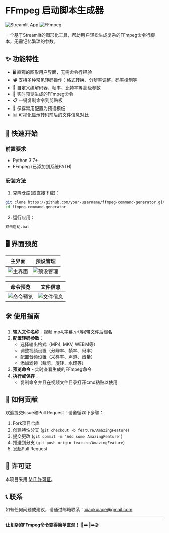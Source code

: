 # FFmpeg 启动脚本生成器

![Streamlit App](https://img.shields.io/badge/Streamlit-FF4B4B?style=for-the-badge&logo=Streamlit&logoColor=white)
![FFmpeg](https://img.shields.io/badge/FFmpeg-007808?style=for-the-badge&logo=ffmpeg&logoColor=white)

一个基于Streamlit的图形化工具，帮助用户轻松生成复杂的FFmpeg命令行脚本，无需记忆繁琐的参数。


## ✨ 功能特性

- 🖥️ 直观的图形用户界面，无需命令行经验
- 📽️ 支持多种常见转码操作：格式转换、分辨率调整、码率控制等
- 🔧 自定义编解码器、帧率、比特率等高级参数
- 🔄 实时预览生成的FFmpeg命令
- 📋 一键复制命令到剪贴板
- 💾 保存常用配置为预设模板
- 📊 可视化显示转码前后的文件信息对比

## 🚀 快速开始

### 前置要求
- Python 3.7+
- FFmpeg (已添加到系统PATH)

### 安装方法

1. 克隆仓库(或直接下载)：
```bash
git clone https://github.com/your-username/ffmpeg-command-generator.git
cd ffmpeg-command-generator
```
2. 运行应用：
```bash
双击启动.bat
```
## 🖥️ 界面预览

| 主界面 | 预设管理 |
|-------|----------|
| ![主界面](https://via.placeholder.com/400x250/2D3748/FFFFFF?text=FFmpeg+Generator+Main) | ![预设管理](https://via.placeholder.com/400x250/2D3748/FFFFFF?text=Preset+Management) |

| 命令预览 | 文件信息 |
|----------|----------|
| ![命令预览](https://via.placeholder.com/400x250/2D3748/FFFFFF?text=Command+Preview) | ![文件信息](https://via.placeholder.com/400x250/2D3748/FFFFFF?text=File+Metadata) |

## 🛠️ 使用指南

1. **输入文件名称** - 视频.mp4,字幕.srt等(带文件后缀名
2. **配置转码参数**：
   - 选择输出格式（MP4, MKV, WEBM等）
   - 调整视频设置（分辨率、帧率、码率）
   - 配置音频设置（采样率、声道、音量）
   - 添加滤镜（裁剪、旋转、水印等）
3. **预览命令** - 实时查看生成的FFmpeg命令
4. **执行或保存**：
   - 复制命令并且在视频文件目录打开cmd粘贴以使用

## 🤝 如何贡献

欢迎提交Issue和Pull Request！请遵循以下步骤：

1. Fork项目仓库
2. 创建特性分支 (`git checkout -b feature/AmazingFeature`)
3. 提交更改 (`git commit -m 'Add some AmazingFeature'`)
4. 推送到分支 (`git push origin feature/AmazingFeature`)
5. 发起Pull Request

## 📜 许可证

本项目采用 [MIT 许可证](LICENSE)。

## 📞 联系

如有任何问题或建议，请通过邮箱联系：xiaokuiace@gmail.com

---

**让复杂的FFmpeg命令变得简单直观！** 🎥➡️🔄➡️🎬
